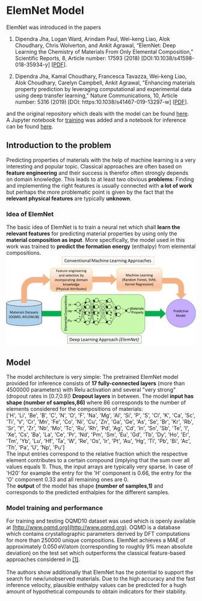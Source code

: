 # ElemNet Model
ElemNet was introduced in the papers

1. Dipendra Jha, Logan Ward, Arindam Paul, Wei-keng Liao, Alok Choudhary, Chris Wolverton, and Ankit Agrawal, “ElemNet: Deep Learning the Chemistry of Materials From Only Elemental Composition,” Scientific Reports, 8, Article number: 17593 (2018) [DOI:10.1038/s41598-018-35934-y]  [<a href="https://www.nature.com/articles/s41598-018-35934-y">PDF</a>].

2. Dipendra Jha, Kamal Choudhary, Francesca Tavazza, Wei-keng Liao, Alok Choudhary, Carelyn Campbell, Ankit Agrawal, "Enhancing materials property prediction by leveraging computational and experimental data using deep transfer learning," Nature Communications, 10, Article number: 5316 (2019) [DOI: https:10.1038/s41467-019-13297-w] [<a href="https://www.nature.com/articles/s41467-019-13297-w">PDF</a>].

and the original repository which deals with the model can be found [here](https://github.com/NU-CUCIS/ElemNet/tree/master/elemnet). 
<br>
A Jupyter notebook for [training](elemnet/train.ipynb) was added and a notebook for inference can be found [here](elemnet/evaluate.ipynb).

## Introduction to the problem
Predicting properties of materials with the help of machine learning is a very interesting and popular topic. 
Classical approaches are often based on **feature engineering** and their success is therefor often strongly depends on domain knowledge. 
This leads to at least two obvious **problems**: Finding and implementing the right features is usually connected with **a lot of work** 
but perhaps the more problematic point is given by the fact that the **relevant physical features** are typically **unknown**.
### Idea of ElemNet
The basic idea of ElemNet is to train a neural net which shall **learn the relevant features** for predicting material properties by using
only the **material composition as input**. More specifically, the model used in this work was trained to **predict the formation energy** (enthalpy) from elemental compositions.
![ElemNet vs classical approaches](images/oqmd_approach.png)
## Model
The model architecture is very simple: The pretrained ElemNet model provided for inference consists of **17 fully-connected layers** (more than 4500000 parameters) with Relu activation and several "very strong" (dropout rates in [0.7,0.9]) **Dropout layers** in between. 
The model **input has shape (number of samples,86)** where 86 corresponds to the number of elements considered for the compositions of materials:
<br>
['H', 'Li', 'Be', 'B', 'C', 'N', 'O', 'F', 'Na', 'Mg', 'Al', 'Si', 'P', 'S', 'Cl', 'K', 'Ca', 'Sc', 'Ti', 'V', 'Cr', 'Mn', 'Fe', 'Co', 'Ni', 'Cu', 'Zn', 'Ga', 'Ge', 'As', 'Se', 'Br', 'Kr', 'Rb', 'Sr', 'Y', 'Zr', 'Nb', 'Mo', 'Tc', 'Ru', 'Rh', 'Pd', 'Ag', 
'Cd', 'In', 'Sn', 'Sb', 'Te', 'I', 'Xe', 'Cs', 'Ba', 'La', 'Ce', 'Pr', 'Nd', 'Pm', 'Sm', 'Eu', 'Gd', 'Tb', 'Dy', 'Ho', 'Er', 'Tm', 'Yb', 'Lu', 'Hf', 'Ta', 'W', 'Re', 'Os', 'Ir', 'Pt', 'Au', 'Hg', 'Tl', 'Pb', 'Bi', 'Ac', 'Th', 'Pa', 'U', 'Np', 'Pu']
<br>
The input entries correspond to the relative fraction which the respective element contributes to a certain compound (implying that the sum over all values equals 1). Thus, the input arrays are typically very sparse. In case of 'H20' for example
the entry for the 'H' component is 0.66, the entry for the 'O' component 0.33 and all remaining ones are 0.
<br> The **output** of the model has shape **(number of samples,1)** and corresponds to the predicted enthalpies for the different samples.
### Model training and performance
For training and testing OQMD10 dataset was used which is
openly available at [http://www.oqmd.org](http://www.oqmd.org). 
OQMD is a database which contains crystallographic parameters derived  by DFT computations for more than 250000 unique compositions.
ElemNet achieves a MAE of approximately 0.050 eV/atom (corresponding to roughly 9% mean absolute deviation) on the test set which outperforms 
the classical feature-based approaches considered in [[1]](https://www.nature.com/articles/s41598-018-35934-y).
<br>  
The authors show additionally that ElemNet has the potential to support the search for new/unobserved materials. Due to the high accuracy and the fast inference velocity,
plausible enthalpy values can be predicted for a hugh amount of hypothetical compounds to obtain indicators for their stability. 
